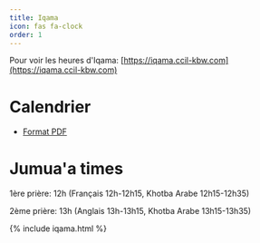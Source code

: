 ```yaml
---
title: Iqama
icon: fas fa-clock
order: 1
---
```


Pour voir les heures d'Iqama: [https://iqama.ccil-kbw.com](https://iqama.ccil-kbw.com)

# Calendrier

- [Format PDF](/assets/2023/calendar.pdf)


# Jumua'a times

1ère prière: 12h (Français 12h-12h15, Khotba Arabe 12h15-12h35)

2ème prière: 13h (Anglais 13h-13h15, Khotba Arabe 13h15-13h35)

{% include iqama.html %}

